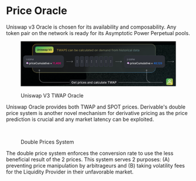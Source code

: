 # Price Oracle

Uniswap v3 Oracle is chosen for its availability and composability. Any token pair on the network is ready for its Asymptotic Power Perpetual pools.

<figure><img src="../.gitbook/assets/image (5) (2).png" alt=""><figcaption><p>Uniswap V3 TWAP Oracle</p></figcaption></figure>

Uniswap Oracle provides both TWAP and SPOT prices. Derivable's double price system is another novel mechanism for derivative pricing as the price prediction is crucial and any market latency can be exploited.

<figure><img src="https://lh3.googleusercontent.com/FbZZKg0A9DrkP2o5AL-K_8_bmHRzQm1BnR2tnir6iASEyvYT9dGf9y0l6PIzUoAi3Y7pi8BtYzn1-L2EhIbbUEVLSvWCHh4KdJQBzo7BSfJHSp3OwI69HFtAxDDW4IwILSb_C50WQhKdo-BXKreS0Z_yfCMRKZTieLU65WrVGN_FiLVNGb5q4b9b8rmUpw" alt=""><figcaption><p>Double Prices System</p></figcaption></figure>

The double price system enforces the conversion rate to use the less beneficial result of the 2 prices. This system serves 2 purposes: (A) preventing price manipulation by arbitrageurs and (B) taking volatility fees for the Liquidity Provider in their unfavorable market.
